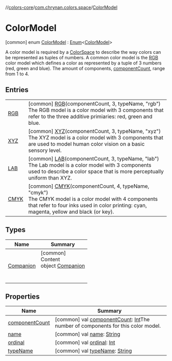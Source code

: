 //[colors-core](../../../index.md)/[com.chrynan.colors.space](../index.md)/[ColorModel](index.md)



# ColorModel  
 [common] enum [ColorModel](index.md) : [Enum](https://kotlinlang.org/api/latest/jvm/stdlib/kotlin/-enum/index.html)<[ColorModel](index.md)> 

A color model is required by a [ColorSpace](../-color-space/index.md) to describe the way colors can be represented as tuples of numbers. A common color model is the [RGB](-r-g-b/index.md) color model which defines a color as represented by a tuple of 3 numbers (red, green and blue). The amount of components, [componentCount](component-count.md), range from 1 to 4.

   


## Entries  
  
| | |
|---|---|
| <a name="com.chrynan.colors.space/ColorModel.RGB///PointingToDeclaration/"></a>[RGB](-r-g-b/index.md)| <a name="com.chrynan.colors.space/ColorModel.RGB///PointingToDeclaration/"></a> [common] [RGB](-r-g-b/index.md)(componentCount, 3, typeName, "rgb")  <br>The RGB model is a color model with 3 components that refer to the three additive primiaries: red, green and blue.   <br>|
| <a name="com.chrynan.colors.space/ColorModel.XYZ///PointingToDeclaration/"></a>[XYZ](-x-y-z/index.md)| <a name="com.chrynan.colors.space/ColorModel.XYZ///PointingToDeclaration/"></a> [common] [XYZ](-x-y-z/index.md)(componentCount, 3, typeName, "xyz")  <br>The XYZ model is a color model with 3 components that are used to model human color vision on a basic sensory level.   <br>|
| <a name="com.chrynan.colors.space/ColorModel.LAB///PointingToDeclaration/"></a>[LAB](-l-a-b/index.md)| <a name="com.chrynan.colors.space/ColorModel.LAB///PointingToDeclaration/"></a> [common] [LAB](-l-a-b/index.md)(componentCount, 3, typeName, "lab")  <br>The Lab model is a color model with 3 components used to describe a color space that is more perceptually uniform than XYZ.   <br>|
| <a name="com.chrynan.colors.space/ColorModel.CMYK///PointingToDeclaration/"></a>[CMYK](-c-m-y-k/index.md)| <a name="com.chrynan.colors.space/ColorModel.CMYK///PointingToDeclaration/"></a> [common] [CMYK](-c-m-y-k/index.md)(componentCount, 4, typeName, "cmyk")  <br>The CMYK model is a color model with 4 components that refer to four inks used in color printing: cyan, magenta, yellow and black (or key).   <br>|


## Types  
  
|  Name |  Summary | 
|---|---|
| <a name="com.chrynan.colors.space/ColorModel.Companion///PointingToDeclaration/"></a>[Companion](-companion/index.md)| <a name="com.chrynan.colors.space/ColorModel.Companion///PointingToDeclaration/"></a>[common]  <br>Content  <br>object [Companion](-companion/index.md)  <br><br><br>|


## Properties  
  
|  Name |  Summary | 
|---|---|
| <a name="com.chrynan.colors.space/ColorModel/componentCount/#/PointingToDeclaration/"></a>[componentCount](component-count.md)| <a name="com.chrynan.colors.space/ColorModel/componentCount/#/PointingToDeclaration/"></a> [common] val [componentCount](component-count.md): [Int](https://kotlinlang.org/api/latest/jvm/stdlib/kotlin/-int/index.html)The number of components for this color model.   <br>|
| <a name="com.chrynan.colors.space/ColorModel/name/#/PointingToDeclaration/"></a>[name](index.md#%5Bcom.chrynan.colors.space%2FColorModel%2Fname%2F%23%2FPointingToDeclaration%2F%5D%2FProperties%2F1235785652)| <a name="com.chrynan.colors.space/ColorModel/name/#/PointingToDeclaration/"></a> [common] val [name](index.md#%5Bcom.chrynan.colors.space%2FColorModel%2Fname%2F%23%2FPointingToDeclaration%2F%5D%2FProperties%2F1235785652): [String](https://kotlinlang.org/api/latest/jvm/stdlib/kotlin/-string/index.html)   <br>|
| <a name="com.chrynan.colors.space/ColorModel/ordinal/#/PointingToDeclaration/"></a>[ordinal](index.md#%5Bcom.chrynan.colors.space%2FColorModel%2Fordinal%2F%23%2FPointingToDeclaration%2F%5D%2FProperties%2F1235785652)| <a name="com.chrynan.colors.space/ColorModel/ordinal/#/PointingToDeclaration/"></a> [common] val [ordinal](index.md#%5Bcom.chrynan.colors.space%2FColorModel%2Fordinal%2F%23%2FPointingToDeclaration%2F%5D%2FProperties%2F1235785652): [Int](https://kotlinlang.org/api/latest/jvm/stdlib/kotlin/-int/index.html)   <br>|
| <a name="com.chrynan.colors.space/ColorModel/typeName/#/PointingToDeclaration/"></a>[typeName](type-name.md)| <a name="com.chrynan.colors.space/ColorModel/typeName/#/PointingToDeclaration/"></a> [common] val [typeName](type-name.md): [String](https://kotlinlang.org/api/latest/jvm/stdlib/kotlin/-string/index.html)   <br>|

